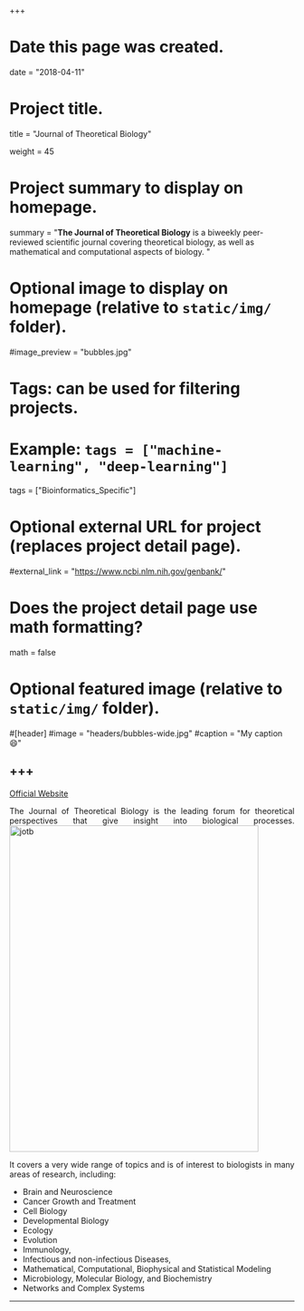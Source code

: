 +++
# Date this page was created.
date = "2018-04-11"

# Project title.
title = "Journal of Theoretical Biology"

weight = 45
# Project summary to display on homepage.
summary = "**The Journal of Theoretical Biology** is a biweekly peer-reviewed scientific journal covering theoretical biology, as well as mathematical and computational aspects of biology. "

# Optional image to display on homepage (relative to `static/img/` folder).
#image_preview = "bubbles.jpg"

# Tags: can be used for filtering projects.
# Example: `tags = ["machine-learning", "deep-learning"]`
tags = ["Bioinformatics_Specific"]

# Optional external URL for project (replaces project detail page).
#external_link = "https://www.ncbi.nlm.nih.gov/genbank/"

# Does the project detail page use math formatting?
math = false

# Optional featured image (relative to `static/img/` folder).
#[header]
#image = "headers/bubbles-wide.jpg"
#caption = "My caption :smile:"


+++
---
[Official Website](https://www.journals.elsevier.com/journal-of-theoretical-biology/)

<p align="justify">The Journal of Theoretical Biology is the leading forum for theoretical perspectives that give insight into biological processes. 

<img src="/img/journal/spec/jotb.jpg" width = "440" height = "576" alt="jotb" align=center />

<p align="justify"> It covers a very wide range of topics and is of interest to biologists in many areas of research, including:

* Brain and Neuroscience 
* Cancer Growth and Treatment 
* Cell Biology 
* Developmental Biology 
* Ecology 
* Evolution 
* Immunology,
* Infectious and non-infectious Diseases, 
* Mathematical, Computational, Biophysical and Statistical Modeling 
* Microbiology, Molecular Biology, and Biochemistry 
* Networks and Complex Systems 

---